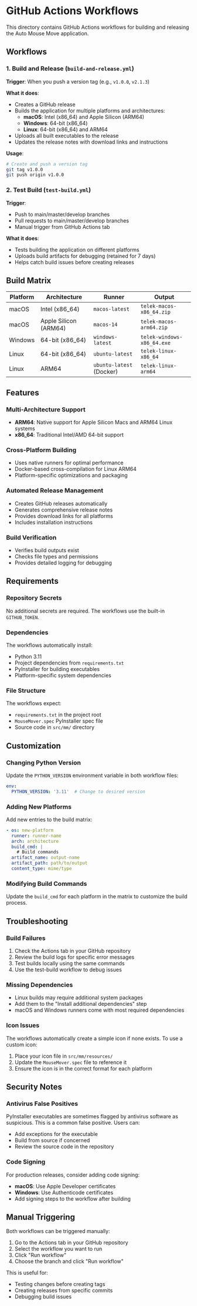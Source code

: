 # GitHub Actions Workflows

This directory contains GitHub Actions workflows for building and releasing the Auto Mouse Move application.

## Workflows

### 1. Build and Release (`build-and-release.yml`)

**Trigger**: When you push a version tag (e.g., `v1.0.0`, `v2.1.3`)

**What it does**:
- Creates a GitHub release
- Builds the application for multiple platforms and architectures:
  - **macOS**: Intel (x86_64) and Apple Silicon (ARM64)
  - **Windows**: 64-bit (x86_64)
  - **Linux**: 64-bit (x86_64) and ARM64
- Uploads all built executables to the release
- Updates the release notes with download links and instructions

**Usage**:
```bash
# Create and push a version tag
git tag v1.0.0
git push origin v1.0.0
```

### 2. Test Build (`test-build.yml`)

**Trigger**: 
- Push to main/master/develop branches
- Pull requests to main/master/develop branches
- Manual trigger from GitHub Actions tab

**What it does**:
- Tests building the application on different platforms
- Uploads build artifacts for debugging (retained for 7 days)
- Helps catch build issues before creating releases

## Build Matrix

| Platform | Architecture | Runner | Output |
|----------|-------------|---------|---------|
| macOS | Intel (x86_64) | `macos-latest` | `telek-macos-x86_64.zip` |
| macOS | Apple Silicon (ARM64) | `macos-14` | `telek-macos-arm64.zip` |
| Windows | 64-bit (x86_64) | `windows-latest` | `telek-windows-x86_64.exe` |
| Linux | 64-bit (x86_64) | `ubuntu-latest` | `telek-linux-x86_64` |
| Linux | ARM64 | `ubuntu-latest` (Docker) | `telek-linux-arm64` |

## Features

### Multi-Architecture Support
- **ARM64**: Native support for Apple Silicon Macs and ARM64 Linux systems
- **x86_64**: Traditional Intel/AMD 64-bit support

### Cross-Platform Building
- Uses native runners for optimal performance
- Docker-based cross-compilation for Linux ARM64
- Platform-specific optimizations and packaging

### Automated Release Management
- Creates GitHub releases automatically
- Generates comprehensive release notes
- Provides download links for all platforms
- Includes installation instructions

### Build Verification
- Verifies build outputs exist
- Checks file types and permissions
- Provides detailed logging for debugging

## Requirements

### Repository Secrets
No additional secrets are required. The workflows use the built-in `GITHUB_TOKEN`.

### Dependencies
The workflows automatically install:
- Python 3.11
- Project dependencies from `requirements.txt`
- PyInstaller for building executables
- Platform-specific system dependencies

### File Structure
The workflows expect:
- `requirements.txt` in the project root
- `MouseMover.spec` PyInstaller spec file
- Source code in `src/mm/` directory

## Customization

### Changing Python Version
Update the `PYTHON_VERSION` environment variable in both workflow files:
```yaml
env:
  PYTHON_VERSION: '3.11'  # Change to desired version
```

### Adding New Platforms
Add new entries to the build matrix:
```yaml
- os: new-platform
  runner: runner-name
  arch: architecture
  build_cmd: |
    # Build commands
  artifact_name: output-name
  artifact_path: path/to/output
  content_type: mime/type
```

### Modifying Build Commands
Update the `build_cmd` for each platform in the matrix to customize the build process.

## Troubleshooting

### Build Failures
1. Check the Actions tab in your GitHub repository
2. Review the build logs for specific error messages
3. Test builds locally using the same commands
4. Use the test-build workflow to debug issues

### Missing Dependencies
- Linux builds may require additional system packages
- Add them to the "Install additional dependencies" step
- macOS and Windows runners come with most required dependencies

### Icon Issues
The workflows automatically create a simple icon if none exists. To use a custom icon:
1. Place your icon file in `src/mm/resources/`
2. Update the `MouseMover.spec` file to reference it
3. Ensure the icon is in the correct format for each platform

## Security Notes

### Antivirus False Positives
PyInstaller executables are sometimes flagged by antivirus software as suspicious. This is a common false positive. Users can:
- Add exceptions for the executable
- Build from source if concerned
- Review the source code in the repository

### Code Signing
For production releases, consider adding code signing:
- **macOS**: Use Apple Developer certificates
- **Windows**: Use Authenticode certificates
- Add signing steps to the workflow after building

## Manual Triggering

Both workflows can be triggered manually:
1. Go to the Actions tab in your GitHub repository
2. Select the workflow you want to run
3. Click "Run workflow"
4. Choose the branch and click "Run workflow"

This is useful for:
- Testing changes before creating tags
- Creating releases from specific commits
- Debugging build issues